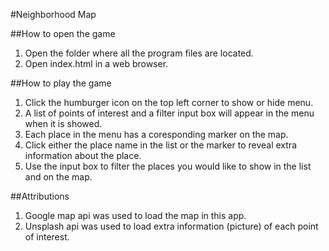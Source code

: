 #Neighborhood Map

##How to open the game
1. Open the folder where all the program files are located.
2. Open index.html in a web browser.

##How to play the game
1. Click the humburger icon on the top left corner to show or hide menu.
2. A list of points of interest and a filter input box will appear in the menu when it is showed.
3. Each place in the menu has a coresponding marker on the map.
4. Click either the place name in the list or the marker to reveal extra information about the place.
5. Use the input box to filter the places you would like to show in the list and on the map.

##Attributions
1. Google map api was used to load the map in this app.
2. Unsplash api was used to load extra information (picture) of each point of interest.

